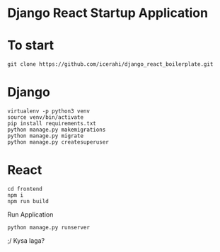 # Django React Startup Application

# To start
```
git clone https://github.com/icerahi/django_react_boilerplate.git
```

# Django
```
virtualenv -p python3 venv
source venv/bin/activate
pip install requirements.txt
python manage.py makemigrations
python manage.py migrate
python manage.py createsuperuser
```

# React
```
cd frontend
npm i
npm run build
```
Run Application
```
python manage.py runserver
```

;/ Kysa laga?